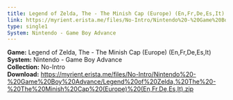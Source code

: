```yaml
---
title: Legend of Zelda, The - The Minish Cap (Europe) (En,Fr,De,Es,It)
link: https://myrient.erista.me/files/No-Intro/Nintendo%20-%20Game%20Boy%20Advance/Legend%20of%20Zelda,%20The%20-%20The%20Minish%20Cap%20(Europe)%20(En,Fr,De,Es,It).zip
type: single1
System: Nintendo - Game Boy Advance
---
```

<b>Game:</b> Legend of Zelda, The - The Minish Cap (Europe) (En,Fr,De,Es,It)<br>
<b>System:</b> Nintendo - Game Boy Advance<br>
<b>Collection:</b> No-Intro<br>
<b>Download:</b> https://myrient.erista.me/files/No-Intro/Nintendo%20-%20Game%20Boy%20Advance/Legend%20of%20Zelda,%20The%20-%20The%20Minish%20Cap%20(Europe)%20(En,Fr,De,Es,It).zip
